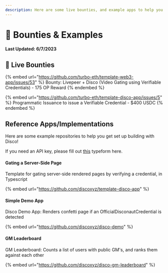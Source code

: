 ```yaml
---
description: Here are some live bounties, and example apps to help you get started.
---
```


# 🎯 Bounties & Examples

#### Last Updated: 6/7/2023&#x20;

## :dart: Live Bounties



{% embed url="https://github.com/turbo-eth/template-web3-app/issues/53" %}
Bounty: Livepeer + Disco (Video Gating using Verifiable Credentials) - 175 OP Reward&#x20;
{% endembed %}

{% embed url="https://github.com/turbo-eth/template-disco-app/issues/5" %}
Programmatic Issuance to issue a Verifiable Credential - $400 USDC
{% endembed %}

## Reference Apps/Implementations

Here are some example repositories to help you get set up building with Disco!&#x20;

If you need an API key, please fill out [this](https://discoxyz.typeform.com/requestapi) typeform here.

#### Gating a Server-Side Page

Template for gating server-side rendered pages by verifying a credential, in Typescript

{% embed url="https://github.com/discoxyz/template-disco-app" %}

#### Simple Demo App

Disco Demo App: Renders confetti page if an OfficialDisconautCredential is detected

{% embed url="https://github.com/discoxyz/disco-demo" %}

#### GM Leaderboard

GM Leaderboard: Counts a list of users with public GM's, and ranks them against each other

{% embed url="https://github.com/discoxyz/disco-gm-leaderboard" %}





